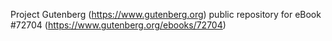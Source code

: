Project Gutenberg (https://www.gutenberg.org) public repository
for eBook #72704 (https://www.gutenberg.org/ebooks/72704)
